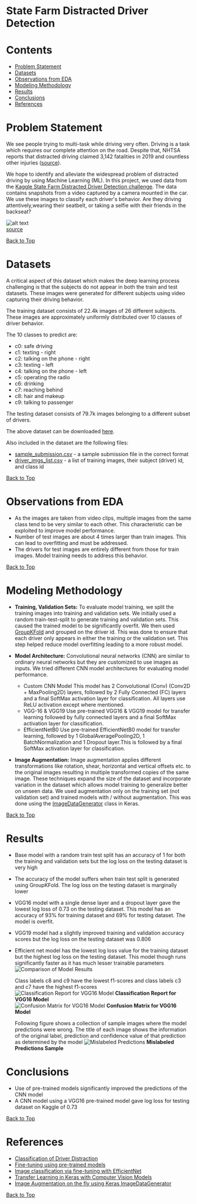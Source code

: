 <!-- omit in toc -->
# State Farm Distracted Driver Detection

<!-- omit in toc -->
# Contents
- [Problem Statement](#problem-statement)
- [Datasets](#datasets)
- [Observations from EDA](#observations-from-eda)
- [Modeling Methodology](#modeling-methodology)
- [Results](#results)
- [Conclusions](#conclusions)
- [References](#references)

# Problem Statement
We see people trying to multi-task while driving very often. Driving is a task which requires our complete attention on the road. Despite that, NHTSA reports that distracted driving claimed 3,142 fatalities in 2019 and countless other injuries ([source](https://www.nhtsa.gov/risky-driving/distracted-driving)). 

We hope to identify and alleviate the widespread problem of distracted driving by using Machine Learning (ML). In this project, we used data from the [Kaggle State Farm Distracted Driver Detection challenge](https://www.kaggle.com/c/state-farm-distracted-driver-detection/overview). The data contains snapshots from a video captured by a camera mounted in the car. We use these images to classify each driver's behavior. Are they driving attentively,wearing their seatbelt, or taking a selfie with their friends in the backseat? <br>

![alt text](./data/gif/output_DEb8oT.gif)<br>
[source](https://www.kaggle.com/c/state-farm-distracted-driver-detection/data)<br>

[Back to Top](#Contents)

# Datasets
A critical aspect of this dataset which makes the deep learning process challenging is that the subjects do not appear in both the train and test datasets. These images were generated for different subjects using video capturing their driving behavior.<br>

The training dataset consists of 22.4k images of 26 different subjects. These images are approximately uniformly distributed over 10 classes of driver behavior.<br>

The 10 classes to predict are:
* c0: safe driving
* c1: texting - right
* c2: talking on the phone - right
* c3: texting - left
* c4: talking on the phone - left
* c5: operating the radio
* c6: drinking
* c7: reaching behind
* c8: hair and makeup
* c9: talking to passenger

The testing dataset consists of 79.7k images belonging to a different subset of drivers.

The above dataset can be downloaded [here](https://www.kaggle.com/c/state-farm-distracted-driver-detection/data).

Also included in the dataset are the following files:

* [sample_submission.csv](./data/csv/sample_submission.csv) - a sample submission file in the correct format
* [driver_imgs_list.csv](./data/csv/driver_imgs_list.csv) - a list of training images, their subject (driver) id, and class id

[Back to Top](#Contents)

# Observations from EDA
* As the images are taken from video clips, multiple images from the same class tend to be very similar to each other. This characteristic can be exploited to improve model performance.
* Number of test images are about 4 times larger than train images. This can lead to overfitting and must be addressed.
* The drivers for test images are entirely different from those for train images. Model training needs to address this behavior.

[Back to Top](#Contents)

# Modeling Methodology
* **Training, Validation Sets:**
To evaluate model training, we split the training images into training and validation sets. We initially used a random train-test-split to generate training and validation sets. This caused the trained model to be significantly overfit. We then used [GroupKFold](https://scikit-learn.org/stable/modules/generated/sklearn.model_selection.GroupKFold.html) and grouped on the driver id. This was done to ensure that each driver only appears in either the training or the validation set. This step helped reduce model overfitting leading to a more robust model. 

* **Model Architecture:**
Convolutional neural networks (CNN) are similar to ordinary neural networks but they are customized to use images as inputs. We tried different CNN model architectures for evaluating model performance.
	* Custom CNN Model
  	This model has 2 Convolutional (Conv) (Conv2D + MaxPooling2D) layers, followed by 2 Fully Connected (FC) layers and a final SoftMax activation layer for classification. 	All layers use ReLU activation except where mentioned.
	* VGG-16 & VGG19
	Use pre-trained VGG16 & VGG19 model for transfer learning followed by fully connected layers and a final SoftMax activation layer for classification. 
	* EfficientNetB0
	Use pre-trained EfficientNetB0 model for transfer learning, followed by 1 GlobalAveragePooling2D, 1 BatchNormalization and 1 Dropout layer.This is followed by a final SoftMax activation layer for classification.

* **Image Augmentation:**
Image augmentation applies different transformations like rotation, shear, horizontal and vertical offsets etc. to the original images resulting in multiple transformed copies of the same image. These techniques expand the size of the dataset and incorporate variation in the dataset which allows model training to generalize better on unseen data. 
We used augmentation only on the training set (not validation set) and trained models with / without augmentation. This was done using the [ImageDataGenerator](https://www.tensorflow.org/api_docs/python/tf/keras/preprocessing/image/ImageDataGenerator) class in Keras.

[Back to Top](#Contents)

# Results
- Base model with a random train test split has an accuracy of 1 for both the training and validation sets but the log loss on the testing dataset is very high
- The accuracy of the model suffers when train test split is generated using GroupKFold. The log loss on the testing dataset is marginally lower
- VGG16 model with a single dense layer and a dropout layer gave the lowest log loss of 0.73 on the testing dataset. This model has an accuracy of 93% for training dataset and 69% for testing dataset. The model is overfit.
- VGG19 model had a slightly improved training and validation accuracy scores but the log loss on the testing dataset was 0.806
- Efficient net model has the lowest log loss value for the training dataset but the highest log loss on the testing dataset. This model though runs significantly faster as it has much lesser trainable parameters
  ![Comparison of Model Results](./data/results/Comparison_of_Model_Scores.png)

  Class labels c8 and c9 have the lowest f1-scores and class labels c3 and c7 have the highest f1-scores
  ![Classification Report for VGG16 Model](./data/results/Classification_report.png)
  **Classification Report for VGG16 Model**<br>
  ![Confusion Matrix for VGG16 Model](./data/results/Confusion_Matrix.png)
  **Confusion Matrix for VGG16 Model**<br>

  Following figure shows a collection of sample images where the model predictions were wrong. The title of each image shows the information of the original label, prediction and confidence value of that prediction as determined by the model
  ![Mislabeled Predictions](./data/results/Mislabeled_predictions.png)
  **Mislabeled Predictions Sample**<br>
# Conclusions
- Use of pre-trained models significantly improved the predictions of the CNN model
- A CNN model using a VGG16 pre-trained model gave log loss for testing dataset on Kaggle of 0.73


[Back to Top](#Contents)

# References
- [Classification of Driver Distraction](http://cs229.stanford.edu/proj2016/report/SamCenLuo-ClassificationOfDriverDistraction-report.pdf)
- [Fine-tuning using pre-trained models](https://learnopencv.com/keras-tutorial-fine-tuning-using-pre-trained-models/)
- [Image classification via fine-tuning with EfficientNet](https://keras.io/examples/vision/image_classification_efficientnet_fine_tuning/#image-classification-via-finetuning-with-efficientnet)
- [Transfer Learning in Keras with Computer Vision Models](https://machinelearningmastery.com/how-to-use-transfer-learning-when-developing-convolutional-neural-network-models/)
- [Image Augmentation on the fly using Keras ImageDataGenerator](https://www.analyticsvidhya.com/blog/2020/08/image-augmentation-on-the-fly-using-keras-imagedatagenerator/)

[Back to Top](#Contents)